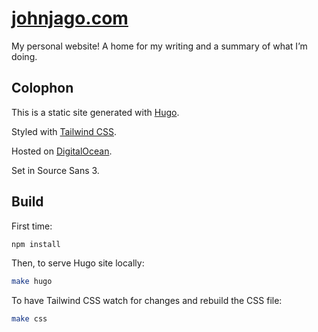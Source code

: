 # [johnjago.com](https://johnjago.com)

My personal website! A home for my writing and a summary of what I’m doing.

## Colophon

This is a static site generated with [Hugo](https://gohugo.io/).

Styled with [Tailwind CSS](https://tailwindcss.com/).

Hosted on [DigitalOcean](https://www.digitalocean.com/).

Set in Source Sans 3.

## Build

First time:

```sh
npm install
```

Then, to serve Hugo site locally:

```sh
make hugo
```

To have Tailwind CSS watch for changes and rebuild the CSS file:

```sh
make css
```
